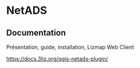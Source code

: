 # NetADS

## Documentation

Présentation, guide, installation, Lizmap Web Client

https://docs.3liz.org/qgis-netads-plugin/
